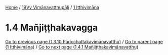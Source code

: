 
[Home](/) / [19Vv Vimānavatthupāḷi](../../19Vv.md) / [1 Itthivimāna](../1.md)

# 1.4 Mañjiṭṭhakavagga


[Go to previous page (1.3.10 Pāricchattakavimānavatthu)](1.3/1.3.10.md) / [Go to parent page (1 Itthivimāna)](../1.md) / [Go to next page (1.4.1 Mañjiṭṭhakavimānavatthu)](1.4/1.4.1.md)


